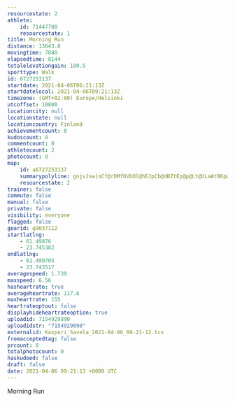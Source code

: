 ```yaml
---
resourcestate: 2
athlete:
    id: 71447788
    resourcestate: 1
title: Morning Run
distance: 13643.8
movingtime: 7848
elapsedtime: 8144
totalelevationgain: 180.5
sporttype: Walk
id: 6727253137
startdate: 2021-04-06T06:21:13Z
startdatelocal: 2021-04-06T09:21:13Z
timezone: (GMT+02:00) Europe/Helsinki
utcoffset: 10800
locationcity: null
locationstate: null
locationcountry: Finland
achievementcount: 0
kudoscount: 0
commentcount: 0
athletecount: 2
photocount: 0
map:
    id: a6727253137
    summarypolyline: gnjvJsw|oCf@rDMfDVbDl@hEJpCb@dBZtEp@p@Lt@ULaAtBKp@g@\ElD^tCUdCUb@o@vBIn@JjFUxBDj@OrIFxJInBkApGKrASt@m@fAgBvAUk@WE[`AUT_@i@?n@aAbEeAhBCZaC|FsAxG[r@u@lDw@vCw@`BmAhDaAnD_D~M[|Dm@zDUn@KbBeAnIUp@UjCq@hD]vD_@pBmAnJY~Fc@vG?rDOzC@v@u@dL_@bB_@`Ek@rB}AfNI`@Wj@Bz@k@nFBpAW^Kr@[RITLf@Gb@cAhCK`AD\[hAIfBSd@[hB_AtHUtCYbI{@jKCnCQvAg@|HUhA_@dEUtD_@jAcAoB}BBQc@k@e@wDv@WVi@dC_CnHyAvBuBrHPzAJLg@[O`As@n@Oj@@f@^`BTd@^JBR_@n@cC`C_AvACXPh@Dt@m@fAeBjCQt@Bh@[x@a@b@mBzEi@dB?x@n@dD^dDLzGc@~DwAjGe@zCm@H]`BwBbDe@jB{@`BXhAAVHCUy@YDwCxEc@BW|@Cf@z@vBbDtRj@zEVx@fAbGb@xD^jBZ~D`@zBFfCLr@x@s@XIZg@L}DIkCb@e@b@oA~@gBP_Bn@mBbBoIb@{@pAsD`@SRyBj@iA^qAZMp@eCh@w@P{@r@aB^wBV_@Pw@~@eAlB_GZeE`@qCz@kDh@sDb@kADaBl@aCd@{CJaBLmAX{@R}BXaA?g@VuAFcC\mCRsFCcBB_BPm@AkAPwACkABeBXsBOuAhAQVgAx@a@JYh@g@T{@r@s@PcDCaALcATUf@?T_BDsF_@yFCaJHyGXUBa@IqBDaEIqACmGBaGHeAEc@TmDXgAVKvAvADw@XuA^g@h@}ArBwIPAHUJ_FCqCJ_BtCkXFURLh@aA|@YnAcDHsBTk@HuAd@wA@i@Tw@R}BTy@Z{CVoDJsBCk@L_@NeB@iBx@yAZcCTaEbByDxAeAz@iAHg@~@}AnAiEx@_Bl@iC|AuBdBuFnAsAfBsFzBoCl@oAhAmDf@cAb@cD^}AT}Bf@}BJyBBkBIcHHk@EqCLiABiCCw@u@_Fe@gAm@y@LoB_@eBI_C@cAUcFFmDIiACkBHiAWiEi@gBc@IIWGcAHkB}@iCKkBWkCYqACsFU_ACy@_@w@DiAQcANy@GwBJ}AGkEFqAi@c@Qy@UUMTc@JMELWNFt@QD[K_@
    resourcestate: 2
trainer: false
commute: false
manual: false
private: false
visibility: everyone
flagged: false
gearid: g9037112
startlatlng:
    - 61.49876
    - 23.745382
endlatlng:
    - 61.499705
    - 23.743517
averagespeed: 1.739
maxspeed: 6.56
hasheartrate: true
averageheartrate: 117.6
maxheartrate: 155
heartrateoptout: false
displayhideheartrateoption: true
uploadid: 7154929890
uploadidstr: "7154929890"
externalid: Kasperi_Savela_2021-04-06_09-21-12.tcx
fromacceptedtag: false
prcount: 0
totalphotocount: 0
haskudoed: false
draft: false
date: 2021-04-06 09:21:13 +0000 UTC
---
```

Morning Run